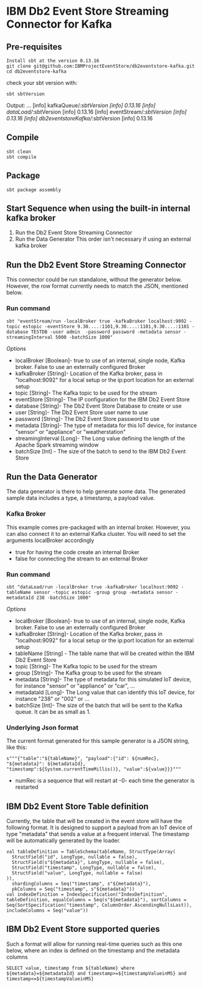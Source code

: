 # IBM Db2 Event Store Streaming Connector for Kafka

## Pre-requisites
```
Install sbt at the version 0.13.16
git clone git@github.com:IBMProjectEventStore/db2eventstore-kafka.git
cd db2eventstore-kafka
```

check your sbt version with:
```
sbt sbtVersion
```
Output:
...
[info] kafkaQueue/*:sbtVersion
[info] 	0.13.16
[info] dataLoad/*:sbtVersion
[info] 	0.13.16
[info] eventStream/*:sbtVersion
[info] 	0.13.16
[info] db2eventstoreKafka/*:sbtVersion
[info] 	0.13.16

## Compile
```
sbt clean
sbt compile
```

## Package
```
sbt package assembly
```

## Start Sequence when using the built-in internal kafka broker
1. Run the Db2 Event Store Streaming Connector
2. Run the Data Generator
This order isn't necessary if using an external kafka broker

## Run the Db2 Event Store Streaming Connector

This connector could be run standalone, without the generator below. However, the row format currently needs to match the JSON, mentioned below.

### Run command
```
sbt "eventStream/run -localBroker true -kafkaBroker localhost:9092 -topic estopic -eventStore 9.30....:1101,9.30....:1101,9.30....:1101 -database TESTDB -user admin  -password password -metadata sensor -streamingInterval 5000 -batchSize 1000"
```

*Options*
- localBroker [Boolean]- true to use of an internal, single node, Kafka broker. False to use an externally configured Broker
- kafkaBroker [String]- Location of the Kafka broker, pass in "localhost:9092" for a local setup or the ip:port location for an external setup
- topic [String]- The Kafka topic to be used for the stream
- eventStore [String]- The IP configuration for the IBM Db2 Event Store
- database [String]- The Db2 Event Store Database to create or use
- user [String]- The Db2 Event Store user name to use
- password [String]- The Db2 Event Store password to use
- metadata [String]- The type of metadata for this IoT device, for instance "sensor" or "appliance" or "weatherstation"  
- streamingInterval [Long]- The Long value defining the length of the Apache Spark streaming window
- batchSize [Int] - The size of the batch to send to the IBM Db2 Event Store

## Run the Data Generator

The data generator is there to help generate some data. The generated sample data includes a type, a timestamp, a payload value.

### Kafka Broker
This example comes pre-packaged with an internal broker. However, you can also connect it to an external Kafka cluster. You will need to set the arguments localBroker accordingly
- true for having the code create an internal Broker
- false for connecting the stream to an external Broker

### Run command
```
sbt "dataLoad/run -localBroker true -kafkaBroker localhost:9092 -tableName sensor -topic estopic -group group -metadata sensor -metadataId 238 -batchSize 1000"
```

*Options*
- localBroker [Boolean]- true to use of an internal, single node, Kafka broker. False to use an externally configured Broker
- kafkaBroker [String]- Location of the Kafka broker, pass in "localhost:9092" for a local setup or the ip:port location for an external setup
- tableName [String] - The table name that will be created within the IBM Db2 Event Store
- topic [String]- The Kafka topic to be used for the stream
- group [String]- The Kafka group to be used for the stream
- metadata [String]- The type of metadata for this simulated IoT device, for instance "sensor" or "appliance" or "car", ...
- metadataId [Long]- The Long value that can identify this IoT device, for instance "238" or "002" or ...
- batchSize [Int]- The size of the batch that will be sent to the Kafka queue. It can be as small as 1.

### Underlying Json format
The current format generated for this sample generator is a JSON string, like this:
```
s"""{"table":"${tableName}", "payload":{"id": ${numRec}, "${metadata}": ${metadataId}, "timestamp":${System.currentTimeMillis()}, "value":${value}}}"""
```
- numRec is a sequence that will restart at -0- each time the generator is restarted

## IBM Db2 Event Store Table definition

Currently, the table that will be created in the event store will have the following format. It is designed to support a payload from an IoT device of type "metadata" that sends a value at a frequent interval. The timestamp will be automatically generated by the loader.

```
val tableDefinition = TableSchema(tableName, StructType(Array(
  StructField("id", LongType, nullable = false),
  StructField(s"${metadata}", LongType, nullable = false),
  StructField("timestamp", LongType, nullable = false),
  StructField("value", LongType, nullable = false)
)),
  shardingColumns = Seq("timestamp", s"${metadata}"),
  pkColumns = Seq("timestamp", s"${metadata}"))
val indexDefinition = IndexSpecification("IndexDefinition", tableDefinition, equalColumns = Seq(s"${metadata}"), sortColumns = Seq(SortSpecification("timestamp", ColumnOrder.AscendingNullsLast)), includeColumns = Seq("value"))
```

## IBM Db2 Event Store supported queries

Such a format will allow for running real-time queries such as this one below, where an index is defined on the timestamp and the metadata columns
```
SELECT value, timestamp from ${tableName} where ${metadata}=${metadataId} and timestamp>=${timestampValueinMS} and timestamp<=${timestampValueinMS}
```
